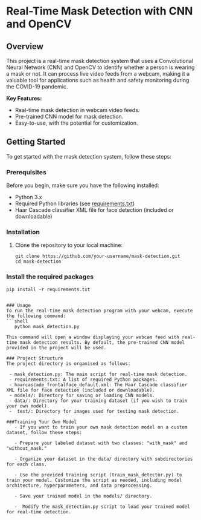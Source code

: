 
# Real-Time Mask Detection with CNN and OpenCV

## Overview

This project is a real-time mask detection system that uses a Convolutional Neural Network (CNN) and OpenCV to identify whether a person is wearing a mask or not. It can process live video feeds from a webcam, making it a valuable tool for applications such as health and safety monitoring during the COVID-19 pandemic.

**Key Features:**

- Real-time mask detection in webcam video feeds.
- Pre-trained CNN model for mask detection.
- Easy-to-use, with the potential for customization.

## Getting Started

To get started with the mask detection system, follow these steps:

### Prerequisites

Before you begin, make sure you have the following installed:

- Python 3.x
- Required Python libraries (see [requirements.txt](requirements.txt))
- Haar Cascade classifier XML file for face detection (included or downloadable)

### Installation

1. Clone the repository to your local machine:

   ```shell
   git clone https://github.com/your-username/mask-detection.git
   cd mask-detection

### Install the required packages
```shell
pip install -r requirements.txt


### Usage
To run the real-time mask detection program with your webcam, execute the following command:
```shell
   python mask_detection.py

This command will open a window displaying your webcam feed with real-time mask detection results. By default, the pre-trained CNN model provided in the project will be used.

### Project Structure
The project directory is organised as follows:

 - mask_detection.py: The main script for real-time mask detection.
 - requirements.txt: A list of required Python packages.
 - haarcascade_frontalface_default.xml: The Haar Cascade classifier XML file for face detection (included or downloadable).
 - models/: Directory for saving or loading CNN models.
 - data/: Directory for your training dataset (if you wish to train your own model).
 -  test/: Directory for images used for testing mask detection.

###Training Your Own Model
   - If you want to train your own mask detection model on a custom dataset, follow these steps:
   
   - Prepare your labeled dataset with two classes: "with_mask" and "without_mask."
   
   - Organize your dataset in the data/ directory with subdirectories for each class.
   
   - Use the provided training script (train_mask_detector.py) to train your model. Customize the script as needed, including model architecture, hyperparameters, and data preprocessing.
   
   - Save your trained model in the models/ directory.
   
   -  Modify the mask_detection.py script to load your trained model for real-time detection.
   
